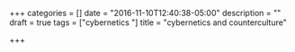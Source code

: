 +++
categories = []
date = "2016-11-10T12:40:38-05:00"
description = ""
draft = true
tags = ["cybernetics "]
title = "cybernetics and counterculture"

+++
[](/pdf/)

[](/pdf/)

[<img src="/img/" alt="">](/pdf/)